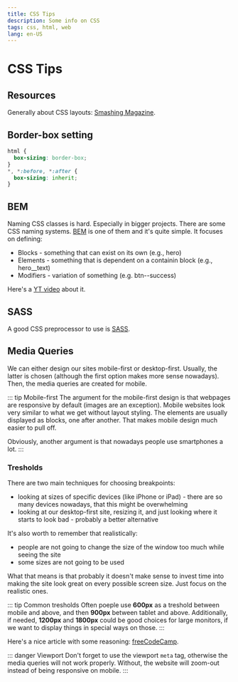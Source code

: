 ```yaml
---
title: CSS Tips
description: Some info on CSS
tags: css, html, web
lang: en-US
---
```


# CSS Tips

## Resources

Generally about CSS layouts: [Smashing
Magazine](https://www.smashingmagazine.com/2018/05/guide-css-layout/).

## Border-box setting

```css
html {
  box-sizing: border-box;
}
*, *:before, *:after {
  box-sizing: inherit;
}
```

## BEM

Naming CSS classes is hard. Especially in bigger projects. There are some CSS
naming systems. [BEM](http://getbem.com/introduction/) is one of them and it's
quite simple. It focuses on defining:

- Blocks - something that can exist on its own (e.g., hero)
- Elements - something that is dependent on a containin block (e.g., hero__text)
- Modifiers - variation of something (e.g. btn--success)

Here's a [YT video](https://www.youtube.com/watch?v=SLjHSVwXYq4) about it.

## SASS

A good CSS preprocessor to use is [SASS](https://sass-lang.com/).

## Media Queries

We can either design our sites mobile-first or desktop-first. Usually, the
latter is chosen (although the first option makes more sense nowadays). Then,
the media queries are created for mobile.

::: tip Mobile-first
The argument for the mobile-first design is that webpages are responsive by
default (images are an exception). Mobile websites look very similar to what we
get without layout styling. The elements are usually displayed as blocks, one
after another. That makes mobile design much easier to pull off. 

Obviously, another argument is that nowadays people use smartphones a lot.
:::

### Tresholds

There are two main techniques for choosing breakpoints:

- looking at sizes of specific devices (like iPhone or iPad) - there are so many
  devices nowadays, that this might be overwhelming
- looking at our desktop-first site, resizing it, and just looking where it starts
  to look bad - probably a better alternative

It's also worth to remember that realistically:

- people are not going to change the size of the window too much while seeing the site
- some sizes are not going to be used

What that means is that probably it doesn't make sense to invest time into
making the site look great on every possible screen size. Just focus on the
realistic ones.

::: tip Common tresholds
Often poeple use **600px** as a treshold between mobile and above, and then
**900px** between tablet and above. Additionally, if needed, **1200px** and
**1800px** could be good choices for large monitors, if we want to display
things in special ways on those.
:::

Here's a nice article with some reasoning:
[freeCodeCamp](https://www.freecodecamp.org/news/the-100-correct-way-to-do-css-breakpoints-88d6a5ba1862/).

::: danger Viewport
Don't forget to use the viewport `meta` tag, otherwise the media queries will
not work properly. Without, the website will zoom-out instead of being
responsive on mobile.
:::